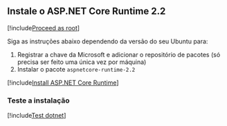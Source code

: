 ﻿## Instale o ASP.NET Core Runtime 2.2

[!include[Proceed as root](../su.md)]

Siga as instruções abaixo dependendo da versão do seu Ubuntu para:

1. Registrar a chave da Microsoft e adicionar o repositório de pacotes (só precisa ser feito uma única vez por máquina)
1. Instalar o pacote `aspnetcore-runtime-2.2`

[!include[Install ASP.NET Core Runtime](../../../../../includes/linux/ubuntu/install-aspnetcore-22.md)]

### Teste a instalação

[!include[Test dotnet](../test-dotnet-22.md)]
